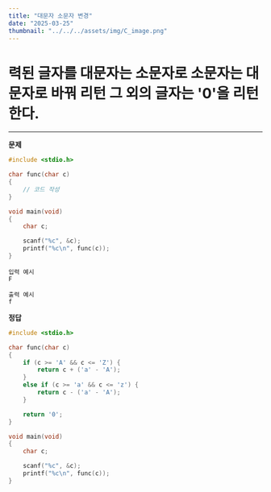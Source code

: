 ```yaml
---
title: "대문자 소문자 변경" 
date: "2025-03-25"
thumbnail: "../../../assets/img/C_image.png"
---
```


# 력된 글자를 대문자는 소문자로 소문자는 대문자로 바꿔 리턴 그 외의 글자는 '0'을 리턴한다. 
---

**문제**

```c
#include <stdio.h>

char func(char c)
{
	// 코드 작성
}

void main(void)
{
	char c;

	scanf("%c", &c);
	printf("%c\n", func(c));
}
```

```
입력 예시
F
```

```
출력 예시
f
```

**정답**
```c
#include <stdio.h>

char func(char c)
{
	if (c >= 'A' && c <= 'Z') {
		return c + ('a' - 'A');
	}
	else if (c >= 'a' && c <= 'z') {
		return c - ('a' - 'A');
	}

	return '0';
}

void main(void)
{
	char c;

	scanf("%c", &c);
	printf("%c\n", func(c));
}
```

